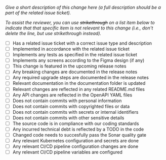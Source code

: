 *Give a short description of this change here (a full description should be a
part of the related issue ticket).*

*To assist the reviewer, you can use ~~strikethrough~~ on a list item below to
indicate that that specific item is not relevant to this change (i.e., don't
delete the line, but use strikethrough instead).*

- [ ] Has a related issue ticket with a correct issue type and description
- [ ] Implemented in accordance with the related issue ticket
- [ ] Implements any tests as specified in the related issue ticket
- [ ] Implements any screens according to the Figma design (if any)
- [ ] This change is featured in the upcoming release notes
- [ ] Any breaking changes are documented in the release notes
- [ ] Any required upgrade steps are documented in the release notes
- [ ] Relevant documentation in the documentation folder is updated
- [ ] Relevant changes are reflected in any related README.md files
- [ ] Any API changes are reflected in the OpenAPI YAML files
- [ ] Does not contain commits with personal information
- [ ] Does not contain commits with copyrighted files or data
- [ ] Does not contain commits with secrets or internal identifiers
- [ ] Does not contain commits with other sensitive details
- [ ] The source code is in compliance with our coding standards
- [ ] Any incurred technical debt is reflected by a TODO in the code
- [ ] Changed code needs to succesfully pass the Sonar quality gate
- [ ] Any relevant Kubernetes configuration and secrets are done
- [ ] Any relevant CI/CD pipeline configuration changes are done
- [ ] Any relevant CI/CD pipeline variables are configured
